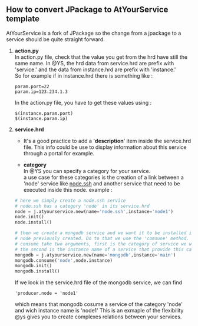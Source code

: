 How to convert JPackage to AtYourService template
-------------------------------------------------

AtYourService is a fork of JPackage so the change from a jpackage to a service should be quite straight forward.

1. **action.py**  
    In action.py file, check that the value you get from the hrd have still the same name.
    In @YS, the hrd data from service.hrd are prefix with 'service.' and the data from instance.hrd are prefix with 'instance.'  
    So for example if in instance.hrd there is something like :
    ```
    param.port=22
    param.ip=123.234.1.3
    ```
    In the action.py file, you have to get these values using :
    ```
    $(instance.param.port)
    $(instance.param.ip)
    ```

2. **service.hrd**
    - It's a good practice to add a '**description**' item inside the service.hrd file.
    This info could be use to display information about this service through a portal for example.

    - **category**  
    In @YS you can specify a category for your service.  
    a use case for these categories is the creation of a link between a 'node' service like [node.ssh](https://github.com/Jumpscale/ays_jumpscale7/tree/master/_ays/node.ssh) and another service that need to be executed inside this node.
    example :
    ```python
    # here we simply create a node.ssh service
    # node.ssh has a category 'node' in its service.hrd
    node = j.atyourservice.new(name='node.ssh',instance='node1')
    node.init()
    node.install()

    # then we create a mongodb service and we want it to be installed inside the  
    # node previously created. Do to that we use the 'comsune' method.
    # consume take two arguments, first is the category of service we want to consume  
    # the second is the instance name of a service that provide this category
    mongodb = j.atyourservice.new(name='mongodb',instance='main')
    mongodb.consume('node',node.instance)
    mongodb.init()
    mongodb.install()
    ```
    If we look in the service.hrd file of the mongodb service, we can find
    ```
    'producer.node = 'node1'
    ```
    which means that mongodb cosume a service of the category 'node' and wich instance name is 'node1'
    This is an exmaple of the flexibility @ys gives you to create complexes relations between your services.
